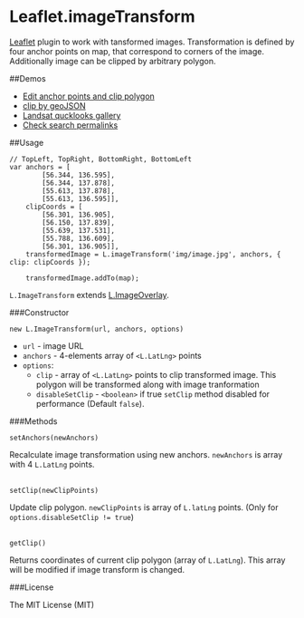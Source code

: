 Leaflet.imageTransform
======================

[Leaflet](http://leafletjs.com/) plugin to work with tansformed images. Transformation is defined by four anchor points on map, that correspond to corners of the image. Additionally image can be clipped by arbitrary polygon.

##Demos

  * [Edit anchor points and clip polygon](//scanex.github.io/Leaflet.imageTransform/examples/Editing.html)
  * [clip by geoJSON](//scanex.github.io/Leaflet.imageTransform/examples/geoJson.html)
  * [Landsat qucklooks gallery](//scanex.github.io/Leaflet.imageTransform/examples/Landsat8.html)
  * [Check search permalinks](//scanex.github.io/Leaflet.imageTransform/examples/indexImages.html?C7J8R)


##Usage

```
// TopLeft, TopRight, BottomRight, BottomLeft
var anchors = [
        [56.344, 136.595], 
        [56.344, 137.878],
        [55.613, 137.878],
        [55.613, 136.595]],
    clipCoords = [
        [56.301, 136.905],
        [56.150, 137.839],
        [55.639, 137.531],
        [55.788, 136.609],
        [56.301, 136.905]],
    transformedImage = L.imageTransform('img/image.jpg', anchors, { clip: clipCoords });
    
    transformedImage.addTo(map);
```

`L.ImageTransform` extends [L.ImageOverlay](http://leafletjs.com/reference.html#imageoverlay).

###Constructor

```
new L.ImageTransform(url, anchors, options)
```
  * `url` - image URL
  * `anchors` - 4-elements array of `<L.LatLng>` points
  * `options`:
    * `clip` - array of `<L.LatLng>` points to clip transformed image. This polygon will be transformed along with image tranformation
    * `disableSetClip` - `<boolean>` if true `setClip` method disabled for performance (Default `false`).

###Methods

```
setAnchors(newAnchors)
```
Recalculate image transformation using new anchors. `newAnchors` is array with 4 `L.LatLng` points.
<br><br>

```
setClip(newClipPoints)
```
Update clip polygon. `newClipPoints` is array of `L.latLng` points.
(Only for `options.disableSetClip != true`)
<br><br>

```
getClip()
```
Returns coordinates of current clip polygon (array of `L.LatLng`). This array will be modified if image transform is changed.

###License

The MIT License (MIT)